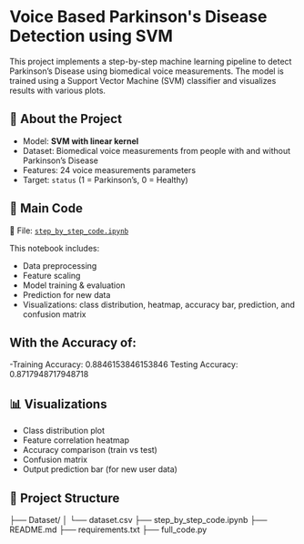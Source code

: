 # Voice Based Parkinson's Disease Detection using SVM

This project implements a step-by-step machine learning pipeline to detect Parkinson’s Disease using biomedical voice measurements. The model is trained using a Support Vector Machine (SVM) classifier and visualizes results with various plots.

## 🧠 About the Project

- Model: **SVM with linear kernel**
- Dataset: Biomedical voice measurements from people with and without Parkinson’s Disease
- Features: 24 voice measurements parameters
- Target: `status` (1 = Parkinson’s, 0 = Healthy)

## 📄 Main Code

📂 File: [`step_by_step_code.ipynb`](step_by_step_code.ipynb)

This notebook includes:
- Data preprocessing
- Feature scaling
- Model training & evaluation
- Prediction for new data
- Visualizations: class distribution, heatmap, accuracy bar, prediction, and confusion matrix

## With the Accuracy of:

-Training Accuracy: 0.8846153846153846
Testing Accuracy: 0.8717948717948718

## 📊 Visualizations

- Class distribution plot
- Feature correlation heatmap
- Accuracy comparison (train vs test)
- Confusion matrix
- Output prediction bar (for new user data)

## 📁 Project Structure

├── Dataset/
│ └── dataset.csv
├── step_by_step_code.ipynb
├── README.md
├── requirements.txt
├── full_code.py